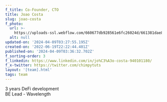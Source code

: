 ```yaml
---
f_title: Co-Founder, CTO
title: Joao Costa
slug: joao-costa
f_photo:
  url: >-
    https://uploads-ssl.webflow.com/660677db928561e6fc26024d/661381dae8b895f73256cf2a_joao-v2.jpg
  alt: null
updated-on: '2024-04-09T03:27:55.195Z'
created-on: '2022-06-19T22:22:44.401Z'
published-on: '2024-04-09T03:36:32.702Z'
f_sorting-order: 3
f_linkedin: https://www.linkedin.com/in/jo%C3%A3o-costa-940101180/
f_x-twitter: https://twitter.com/chimpytuts
layout: '[team].html'
tags: team
---
```


3 years DeFi development  
BE Lead - Wavelength
